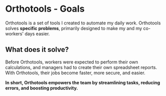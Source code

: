 # Orthotools - Goals

Orthotools is a set of tools I created to automate my daily work. Orthotools solves **specific problems**, primarily designed to make my and my co-workers' days easier.

## What does it solve?

Before Orthotools, workers were expected to perform their own calculations, and managers had to create their own spreadsheet reports. With Orthotools, their jobs become faster, more secure, and easier.

**In short, Orthotools empowers the team by streamlining tasks, reducing errors, and boosting productivity.**
